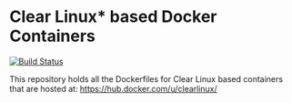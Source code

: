 Clear Linux* based Docker Containers
====================================
[![Build Status](https://travis-ci.org/clearlinux/dockerfiles.svg?branch=master)](https://travis-ci.org/clearlinux/dockerfiles)

This repository holds all the Dockerfiles for Clear Linux based containers that are hosted at:
https://hub.docker.com/u/clearlinux/
